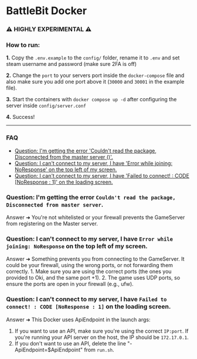 # BattleBit Docker

### :warning: HIGHLY EXPERIMENTAL :warning:

### How to run:
**1.** Copy the `.env.example` to the `config/` folder, rename it to `.env` and set steam username and password (make sure 2FA is off)<br>

**2.** Change the `port` to your servers port inside the `docker-compose` file and also make sure you add one port above it (`30000` and `30001` in the example file).<br>

**3.** Start the containers with `docker compose up -d` after configuring the server inside `config/server.conf`<br>

**4.** Success!<br>

---

### FAQ

- [Question: I'm getting the error 'Couldn't read the package, Disconnected from the master server ()'.](#question-im-getting-the-error-couldnt-read-the-package-disconnected-from-master-server)
- [Question: I can't connect to my server, I have 'Error while joining: NoResponse' on the top left of my screen.](#question-i-cant-connect-to-my-server-i-have-error-while-joining-noresponse-on-the-top-left-of-my-screen)
- [Question: I can't connect to my server, I have 'Failed to connect! : CODE [NoResponse : 1]' on the loading screen.](#question-i-cant-connect-to-my-server-i-have-failed-to-connect--code-noresponse--1-on-the-loading-screen)

### Question: I'm getting the error `Couldn't read the package, Disconnected from master server`.
Answer ➜ You're not whitelisted or your firewall prevents the GameServer from registering on the Master server.

### Question: I can't connect to my server, I have `Error while joining: NoResponse` on the top left of my screen.
Answer ➜ Something prevents you from connecting to the GameServer. It could be your firewall, using the wrong ports, or not forwarding them correctly.
    1. Make sure you are using the correct ports (the ones you provided to Oki, and the same port +1).
    2. The game uses UDP ports, so ensure the ports are open in your firewall (e.g., ufw).

### Question: I can't connect to my server, I have `Failed to connect! : CODE [NoResponse : 1]` on the loading screen.
Answer ➜ This Docker uses ApiEndpoint in the launch args:
   1. If you want to use an API, make sure you're using the correct `IP:port`. If you're running your API server on the host, the IP should be `172.17.0.1`.
   2. If you don't want to use an API, delete the line "-ApiEndpoint=$ApiEndpoint" from `run.sh`.
